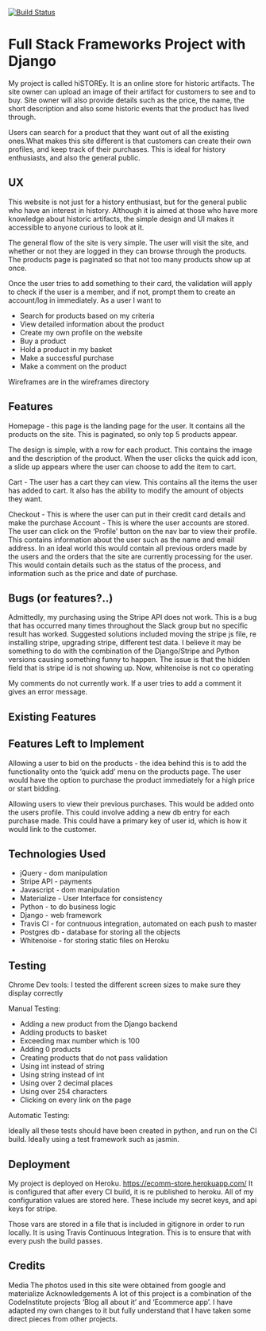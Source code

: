 [![Build Status](https://travis-ci.org/laurGeo/milestone-4-ecomm-site.svg?branch=master)](https://travis-ci.org/laurGeo/milestone-4-ecomm-site)
# Full Stack Frameworks Project with Django #
My project is called hiSTOREy. It is an online store for historic artifacts. 
The site owner can upload an image of their artifact for customers to see and to buy. Site owner will also provide details such as the price, the name, the short description and also some historic events that the product has lived through.

Users can search for a product that they want out of all the existing ones.What makes this site different is that customers can create their own profiles, and keep track of their purchases. 
This is ideal for history enthusiasts, and also the general public.

## UX ##
This website is not just for a history enthusiast, but for the general public who have an interest in history. Although it is aimed at those who have more knowledge about historic artifacts, the simple design and UI makes it accessible to anyone curious to look at it.

The general flow of the site is very simple. The user will visit the site, and whether or not they are logged in they can browse through the products. The products page is paginated so that not too many products show up at once.

Once the user tries to add something to their card, the validation will apply to check if the user is a member, and if not, prompt them to create an account/log in immediately. 
As a user I want to
- Search for products based on my criteria
- View detailed information about the product
- Create my own profile on the website
- Buy a product
- Hold a product in my basket
- Make a successful purchase
- Make a comment on the product

Wireframes are in the wireframes directory

## Features ##
Homepage - this page is the landing page for the user. It contains all the products on the site. This is paginated, so only top 5 products appear. 

The design is simple, with a row for each product. This contains the image and the description of the product. 
When the user clicks the quick add icon, a slide up appears where the user can choose to add the item to cart.

Cart - The user has a cart they can view. This contains all the items the user has added to cart. It also has the ability to modify the amount of objects they want.

Checkout - This is where the user can put in their credit card details and make the purchase
Account - This is where the user accounts are stored. The user can click on the ‘Profile’ button on the nav bar to view their profile. This contains information about the user such as the name and email address. In an ideal world this would contain all previous orders made by the users and the orders that the site are currently processing for the user. This would contain details such as the status of the process, and information such as the price and date of purchase.
 
## Bugs (or features?..) ##
Admittedly, my purchasing using the Stripe API does not work. This is a bug that has occurred many times throughout the Slack group but no specific result has worked. Suggested solutions included moving the stripe js file, re installing stripe, upgrading stripe, different test data.
I believe it may be something to do with the combination of the Django/Stripe and Python versions causing something funny to happen. The issue is that the hidden field that is stripe id is not showing up. 
Now, whitenoise is not co operating

My comments do not currently work. If a user tries to add a comment it gives an error message.
 
## Existing Features ##
 
## Features Left to Implement ##
Allowing a user to bid on the products - the idea behind this is to add the functionality onto the ‘quick add’ menu on the products page. The user would have the option to purchase the product immediately for a high price or start bidding. 

Allowing users to view their previous purchases. This would be added onto the users profile. This could involve adding a new db entry for each purchase made. This could have a primary key of user id, which is how it would link to the customer.

## Technologies Used ##
- jQuery - dom manipulation
- Stripe API - payments
- Javascript - dom manipulation
- Materialize - User Interface for consistency
- Python - to do business logic
- Django - web framework
- Travis CI - for contnuous integration, automated on each push to master
- Postgres db - database for storing all the objects
- Whitenoise - for storing static files on Heroku

## Testing ##
Chrome Dev tools:
I tested the different screen sizes to make sure they display correctly

Manual Testing:

- Adding a new product from the Django backend
- Adding products to basket
- Exceeding max number which is 100
- Adding 0 products
- Creating products that do not pass validation
- Using int instead of string
- Using string instead of int
- Using over 2 decimal places
- Using over 254 characters
- Clicking on every link on the page

Automatic Testing:

Ideally all these tests should have been created in python, and run on the CI build. Ideally using a test framework such as jasmin.

## Deployment ##
My project is deployed on Heroku.
https://ecomm-store.herokuapp.com/
 It is configured that after every CI build, it is re published to heroku. All of my configuration values are stored here. These include my secret keys, and api keys for stripe. 
 
Those vars are stored in a file that is included in gitignore in order to run locally.
It is using Travis Continuous Integration. This is to ensure that with every push the build passes.
## Credits ##
 
Media
The photos used in this site were obtained from google and materialize
Acknowledgements
A lot of this project is a combination of the CodeInstitute projects ‘Blog all about it’ and ‘Ecommerce app’. I have adapted my own changes to it but fully understand that I have taken some direct pieces from other projects.

